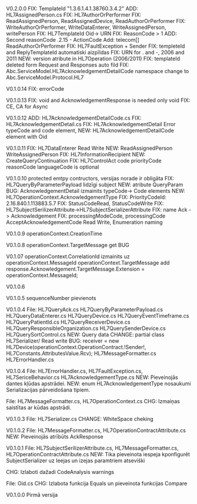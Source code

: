 ﻿V0.2.0.0
FIX: TemplateId "1.3.6.1.4.1.38760.3.4.2"
ADD: HL7AssignedPerson.cs
FIX: HL7AuthorOrPerformer
FIX: ReadAssignedPerson, ReadAssignedDevice, ReadAuthorOrPerformer
FIX: WriteAuthorOrPerformer, WriteDataEnterer, WriteAssignedPerson, writePerson
FIX: HL7TemplateId Oid-> URN 
FIX: ReasonCode > 1
ADD: Second reasonCode .2.15 - ActionCode
Add: telecom[] ReadAuthorOrPerformer
FIX: HL7FaultException + Sender
FIX: templeteId and ReplyTemplateId automatiski aizpīldas
FIX: URN for . and -, 2006 and 2011
NEW: version atribute in HL7Operation (2006/2011)
FIX: templateId deleted form Request and Responses auto fild
FIX: Abc.ServiceModel.HL7AcknowledgementDetailCode namespace change to Abc.ServiceModel.Protocol.HL7

V0.1.0.14
FIX: errorCode

V0.1.0.13
FIX: void and AcknowledgementResponse is needed only void
FIX: CE, CA for Async 

V0.1.0.12
ADD: HL7AcknowledgementDetailCode.cs
FIX: HL7AcknowledgementDetail.cs
FIX: HL7AcknowledgementDetail Error typeCode and code element,
NEW: HL7AcknowledgementDetailCode element with Oid


V0.1.0.11
FIX: HL7DataEnterer Read Write
NEW: ReadAssignedPerson WriteAssignedPerson
FIX: HL7InformationRecipient
NEW: CreateQueryContinuation
FIX: HL7ControlAct  code priorityCode reasonCode languageCode is optional

V0.1.0.10
protected emtpy contructors,
versijas norade ir obligāta 
FIX: HL7QueryByParameterPayload lidzīgi subject
NEW: atribute QueryParam
BUG: AcknowledgementDetail izmainits typeCode-> Code elements
NEW: HL7OperationContext.AcknowledgementType
FIX: PriorityCodeId: 2.16.840.1.113883.5.7
FIX: StatusCodeRead, StatusCodeWrite
FIX: HL7SubjectSerilizerAttribute->HL7SubjectSerializerAttribute
FIX: name Ack -> Acknowledgement
FIX: processingModeCode, processingCode AcceptAcknowledgementCode Read Write, Enumeration naming

V0.1.0.9
operationContext.CreationTime

V0.1.0.8
operationContext.TargetMessage get BUG


V0.1.07
operationContext.CorrelationId izmainits uz operationContext.MessageId
operationContext.TargetMessage add
response.Acknowledgement.TargetMessage.Extension = operationContext.MessageId;

V0.1.0.6

 
V0.1.0.5 
sequenceNumber pievienots

V0.1.0.4
File:	HL7QueryAck.cs  HL7QueryByParameterPayload.cs HL7QueryDataEnterer.cs HL7QueryDevice.cs HL7QueryEventTimeframe.cs HL7QueryPatientId.cs HL7QueryReceiverDevice.cs HL7QueryResponsibleOrganization.cs HL7QuerySenderDevice.cs HL7QuerySortControl.cs
NEW:	Query data
CHANGE: partial class HL7Serializer/ Read write
BUG:  receiver = new HL7Device(operationContext.OperationContract.!Sender!, HL7Constants.AttributesValue.Rcv);  HL7MessageFormatter.cs  HL7ErrorHandler.cs


V0.1.0.4
File:	HL7ErrorHandler.cs, HL7FaultException.cs, HL7SericeBehavior.cs HL7AcknowledgementType.cs
NEW:	Pieveinojās dantes kļūdas apstrādei.
NEW:    enum HL7AcknowledgementType nosaukumi Serializacijas pārveidošana tipiem.

File:	HL7MessageFormatter.cs, HL7OperationContext.cs
CHG:	Izmaiņas saistītas ar kūdas apstrādi.

V0.1.0.3
File:	HL7Serializer.cs
CHANGE:	WhiteSpace cheking

V0.1.0.2
File:	HL7MessageFormatter.cs, HL7OperationContractAttribute.cs
NEW:	Pieveinojās atrībūts AckResponse

V0.1.0.1
File:	HL7SubjectSerilizerAttribute.cs, HL7MessageFormatter.cs, HL7OperationContractAttribute.cs
NEW:	Tika pieveinota iespeja kponfigurēt SubjectSerializer uz Ieejas un izejas paramtriem atseviški

CHG:	Izlaboti dažadi CodeAnalysis warnings

File:	Oid.cs
CHG:	Izlabota funkcija Equals un pieveinota funkcijas Compare

V0.1.0.0
Pirmā versija